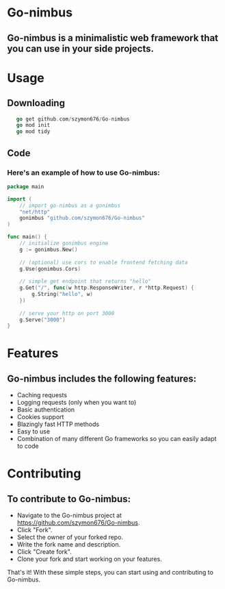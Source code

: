 # Go-nimbus

## Go-nimbus is a minimalistic web framework that you can use in your side projects.

# Usage
## Downloading

```go
   go get github.com/szymon676/Go-nimbus
   go mod init
   go mod tidy
```

## Code

### Here's an example of how to use Go-nimbus:

```go
package main

import (
	// import go-nimbus as a gonimbus
	"net/http"
	gonimbus "github.com/szymon676/Go-nimbus"
)

func main() {
	// initialize gonimbus engine
	g := gonimbus.New()
	
	// (optional) use cors to enable frontend fetching data
	g.Use(gonimbus.Cors)
	
	// simple get endpoint that returns "hello"
	g.Get("/", func(w http.ResponseWriter, r *http.Request) {
		g.String("hello", w)
	})
	
	// serve your http on port 3000
	g.Serve("3000")
}

```

# Features

## Go-nimbus includes the following features:

- Caching requests
- Logging requests (only when you want to)
- Basic authentication
- Cookies support
- Blazingly fast HTTP methods
- Easy to use
- Combination of many different Go frameworks so you can easily adapt to code

# Contributing

## To contribute to Go-nimbus:

- Navigate to the Go-nimbus project at https://github.com/szymon676/Go-nimbus.
- Click "Fork".
- Select the owner of your forked repo.
- Write the fork name and description.
- Click "Create fork".
- Clone your fork and start working on your features.

That's it! With these simple steps, you can start using and contributing to Go-nimbus.
